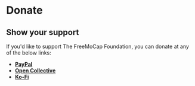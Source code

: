 # **Donate**

## Show your support

If you'd like to support The FreeMoCap Foundation, you can donate at any of the below links:

- [**PayPal**](https://www.paypal.com/donate/?hosted_button_id=JTBVY428TSSAE)
- [**Open Collective**](https://www.paypal.com/donate/?hosted_button_id=JTBVY428TSSAE)
- [**Ko-Fi**](https://ko-fi.com/freemocap)
<!-- - [**Patreon**](https://www.patreon.com/freemocap)
- [**GitHub Sponsors**](https://github.com/sponsors/freemocap)
- [**Ethereum**](https://freemocap.org/ethereum-wallet-page.html) -->

<!-- ## Legal Status

The FreeMoCap Foundation is a registered non-profit corporation in the State of Massachusetts.

The FreeMoCap Foundation's 501c3 tax exampt status is pending. Eligible donations made to the Foundation may be retro-actively considered tax-exempt provided that we gain 501c3 status within 27 months of the date of incorporation, **March 2024**.

To maintain financial transparency, The FreeMoCap Foundation will publish an annual report in the Summer/Fall of each year. In addition, per the legal obligations of a 501c3 tax exempt organization, the annual revenue to The FreeMoCap Foundation will be reported via an IRS 990 form. -->
